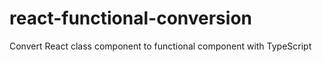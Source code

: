 # react-functional-conversion
Convert React class component to functional component with TypeScript
